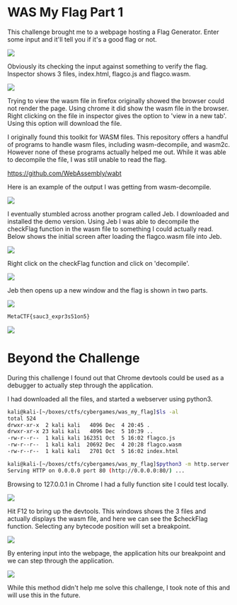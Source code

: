 # WAS My Flag Part 1

This challenge brought me to a webpage hosting a Flag Generator. Enter some input and it'll tell you if it's a good flag or not.

![](2.png)

Obviously its checking the input against something to verify the flag. Inspector shows 3 files, index.html, flagco.js and flagco.wasm. 

![](3.png)

Trying to view the wasm file in firefox originally showed the browser could not render the page. Using chrome it did show the wasm file in the browser. Right clicking on the file in inspector gives the option to 'view in a new tab'. Using this option will download the file. 


I originally found this toolkit for WASM files. This repository offers a handful of programs to handle wasm files, including wasm-decompile, and wasm2c. However none of these programs actually helped me out. While it was able to decompile the file, I was still unable to read the flag. 

https://github.com/WebAssembly/wabt

Here is an example of the output I was getting from wasm-decompile. 

![](4.png)


I eventually stumbled across another program called Jeb. I downloaded and installed the demo version. Using Jeb I was able to decompile the checkFlag function in the wasm file to something I could actually read. Below shows the initial screen after loading the flagco.wasm file into Jeb.


![](5.png)


Right click on the checkFlag function and click on 'decompile'.


![](6.png)



Jeb then opens up a new window and the flag is shown in two parts. 


![](7.png)




```sh
MetaCTF{sauc3_expr3s51on5}
```

![](1.png)


# Beyond the Challenge

During this challenge I found out that Chrome devtools could be used as a debugger to actually step through the application.

I had downloaded all the files, and started a webserver using python3.

```sh
kali@kali-[~/boxes/ctfs/cybergames/was_my_flag]$ls -al
total 524
drwxr-xr-x  2 kali kali   4096 Dec  4 20:45 .
drwxr-xr-x 23 kali kali   4096 Dec  5 10:39 ..
-rw-r--r--  1 kali kali 162351 Oct  5 16:02 flagco.js
-rw-r--r--  1 kali kali  20692 Dec  4 20:28 flagco.wasm
-rw-r--r--  1 kali kali   2701 Oct  5 16:02 index.html
```


```sh
kali@kali-[~/boxes/ctfs/cybergames/was_my_flag]$python3 -m http.server 80
Serving HTTP on 0.0.0.0 port 80 (http://0.0.0.0:80/) ...
```

Browsing to 127.0.0.1 in Chrome I had a fully function site I could test locally.

![](8.png)


Hit F12 to bring up the devtools. This windows shows the 3 files and actually displays the wasm file, and here we can see the $checkFlag function. Selecting any bytecode position will set a breakpoint.

![](9.png)

By entering input into the webpage, the application hits our breakpoint and we can step through the application.

![](10.png)

While this method didn't help me solve this challenge, I took note of this and will use this in the future. 
